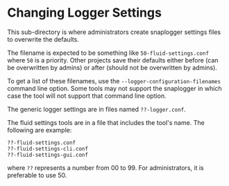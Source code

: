 
# Changing Logger Settings

This sub-directory is where administrators create snaplogger settings files
to overwrite the defaults.

The filename is expected to be something like `50-fluid-settings.conf`
where `50` is a priority. Other projects save their defaults either
before (can be overwritten by admins) or after (should not be overwritten
by admins).

To get a list of these filenames, use the `--logger-configuration-filenames`
command line option. Some tools may not support the snaplogger
in which case the tool will not support that command line option.

The generic logger settings are in files named `??-logger.conf`.

The fluid settings tools are in a file that includes the tool's name.
The following are example:

    ??-fluid-settings.conf
    ??-fluid-settings-cli.conf
    ??-fluid-settings-gui.conf

where `??` represents a number from 00 to 99. For administrators, it is
preferable to use 50.


